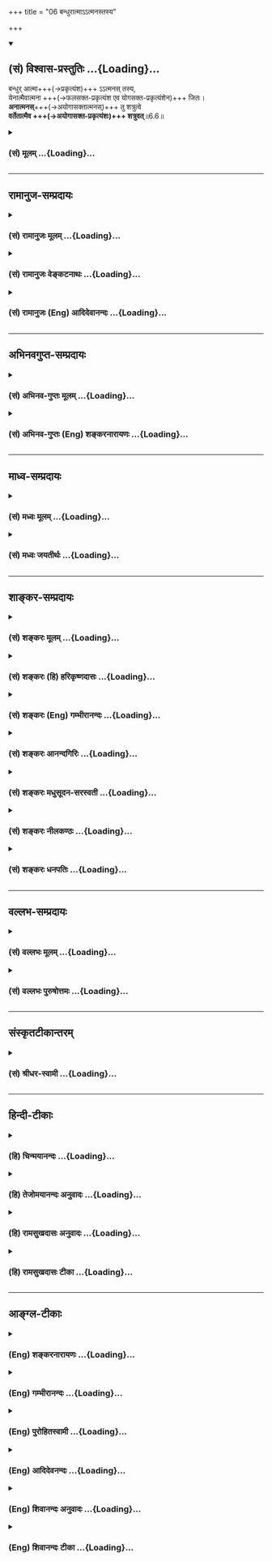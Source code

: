 +++
title = "06 बन्धुरात्माऽऽत्मनस्तस्य"

+++
<div class="js_include" newlevelforh1="2" title="(सं) विश्वास-प्रस्तुतिः" unfilled url="/mahAbhAratam/vyAsaH/shlokashaH/06-bhIShma-parva/03-bhagavad-gItA-parva/saMskRtam/vishvAsa-prastutiH/06_Atma-saMyama-yogaH_a/06_bandhurAtmA-.atma.md">
<details open><summary><h2>(सं) विश्वास-प्रस्तुतिः ...{Loading}...</h2></summary>

बन्धुर् आत्मा+++(→प्रकृत्यंश)+++ ऽऽत्मनस् तस्य,  
येनात्मैवात्मना +++(→फलसक्त-प्रकृत्यंश एव योगसक्त-प्रकृत्यंशेन)+++ जितः।  
**अनात्मनस्**+++(→अयोगासक्तात्मनस्)+++ तु शत्रुत्वे  
**वर्तेतात्मैव +++(→अयोगासक्त-प्रकृत्यंशः)+++ शत्रुवत्**॥6.6॥
</details>
</div>
<div class="js_include collapsed" newlevelforh1="3" title="(सं) मूलम्" unfilled url="/mahAbhAratam/vyAsaH/shlokashaH/06-bhIShma-parva/03-bhagavad-gItA-parva/saMskRtam/mUlam/06_Atma-saMyama-yogaH_a/06_bandhurAtmA-.atma.md">
<details><summary><h3>(सं) मूलम् ...{Loading}...</h3></summary>

बन्धुरात्माऽऽत्मनस्तस्य येनात्मैवात्मना जितः।  
अनात्मनस्तु शत्रुत्वे वर्तेतात्मैव शत्रुवत्।।6.6।।
</details>
</div>


_________________
## रामानुज-सम्प्रदायः
<div class="js_include collapsed" newlevelforh1="3" title="(सं) रामानुजः मूलम्" unfilled url="/mahAbhAratam/vyAsaH/shlokashaH/06-bhIShma-parva/03-bhagavad-gItA-parva/saMskRtam/rAmAnujaH/mUlam/06_Atma-saMyama-yogaH_a/06_bandhurAtmA-.atma.md">
<details><summary><h3>(सं) रामानुजः मूलम् ...{Loading}...</h3></summary>

।।6.6।।**येन** पुरुषेण स्वेन एव स्वमनो विषयेभ्यो जितं तन्मनः **तस्य
बन्धुः अनात्मनः** अजितमनसः स्वकीयम् एव मनः स्वस्य **शत्रुवत् शत्रुत्वे
वर्तेत** स्वनिःश्रेयसविपरीते वर्तेत इत्यर्थः। यथोक्तं भगवता पराशरेण अपि
मन एव मनुष्याणां कारणं बन्धमोक्षयोः। बन्धाय विषयासङ्गि मुक्त्यै
निर्विषयं मनः। (वि॰ पु॰ 6।7।28) इति। योगारम्भयोग्यावस्था उच्यते

</details>
</div>
<div class="js_include collapsed" newlevelforh1="3" title="(सं) रामानुजः वेङ्कटनाथः" unfilled url="/mahAbhAratam/vyAsaH/shlokashaH/06-bhIShma-parva/03-bhagavad-gItA-parva/saMskRtam/rAmAnujaH/venkaTanAthaH/06_Atma-saMyama-yogaH_a/06_bandhurAtmA-.atma.md">
<details><summary><h3>(सं) रामानुजः वेङ्कटनाथः ...{Loading}...</h3></summary>

  
  
।।6.6।। एकस्यैवैकं प्रति बन्धुत्वं रिपुत्वं च व्याहतम् इति शङ्का परिह्रियते - बन्धुरात्मेति श्लोकेन। 

**स्वेनैवेति** स्वात्मनेत्यर्थः।  
मनसो विजयो नाम - विषयेभ्यो व्यावर्तनम् इत्य् अभिप्रायेणोक्तं - **विषयेभ्यो विजितम्** इति।  
बन्धुत्वोपपादनं हि मनसो विजयेनोक्तम्।  

शत्रुत्वोपपादनम् अपि हि तद्-अभावेनेत्य् अभिप्रायेणोक्तं - 
**अनात्मनोऽजितमनस** इति।  
**आत्मैव** इत्य् एवकाराभिप्रेतम् आह - **स्वकीयम् एव मन** इति। 

स्व-शेष-भूतम् एव हि विरोधि सञ्जातम् इति भावः।  
शत्रुशब्दयोः पुनरुक्ति-भ्रम-व्युदासायान्वयम् आह - **शत्रुवच् छत्रुत्वे** वर्तेतेति।  
सम्प्रतिपन्नो बाह्य-शत्रुर् इह दृष्टान्तितः।  
शत्रुकृत्यम् इह शत्रुत्वं विवक्षितम् इत्याह - **स्व-निश्श्रेयस-विपरीत** इति।  

नन्व् अत्रात्मनेत्यादीनां मनोविषयत्वं कथम् कार्य-करण-सङ्घात-विषयत्वं हि परैः (शं.) उक्तम् - ऐकरूप्येण सर्वेषाम् आत्म-शब्दानां स्वात्मविषयत्वं किं न स्यात्, कथं च मनसो जयादिः विषय-व्यावर्तनादिरूपः इति शङ्कायां कर्मकर्त्रादि-भेद-व्यपदेशौचित्यात् पूर्वोत्तरानुसन्धानाच् च सिद्धम् एवार्थं संवादेन द्रढयति **यथोक्तम्** इति।  
  

</details>
</div>
<div class="js_include collapsed" newlevelforh1="3" title="(सं) रामानुजः (Eng) आदिदेवानन्दः" unfilled url="/mahAbhAratam/vyAsaH/shlokashaH/06-bhIShma-parva/03-bhagavad-gItA-parva/saMskRtam/rAmAnujaH/english/AdidevAnandaH/06_Atma-saMyama-yogaH_a/06_bandhurAtmA-.atma.md">
<details><summary><h3>(सं) रामानुजः (Eng) आदिदेवानन्दः ...{Loading}...</h3></summary>

6.6 A person whose mind is conered by himself in relation to sense-objects, has that mind as his friend. In the case of one whose mind is not conered in this way, his own mind, like an enemy, remains hostile. The meaning is that it acts, against his attainment of supreme beatitude. It has been stated by Bhagavan Parasara also: 'The mind of man is the cause both of his bondage and his release. Its addiction to sense objects is the cause of his bondage; its separation from sense objects is the means of one's release' (V. P., 6.7.28). The proper condition for the beginning of Yoga is now taught:

</details>
</div>


_________________
## अभिनवगुप्त-सम्प्रदायः
<div class="js_include collapsed" newlevelforh1="3" title="(सं) अभिनव-गुप्तः मूलम्" unfilled url="/mahAbhAratam/vyAsaH/shlokashaH/06-bhIShma-parva/03-bhagavad-gItA-parva/saMskRtam/abhinava-guptaH/mUlam/06_Atma-saMyama-yogaH_a/06_bandhurAtmA-.atma.md">
<details><summary><h3>(सं) अभिनव-गुप्तः मूलम् ...{Loading}...</h3></summary>

।।6.5 6.6।। अस्यां च बुद्धौ अवश्यमेवावधेयमित्याह उद्धरेदिति। बन्धुरिति।
अत्र च नान्य उपायः अपि तु आत्मैव मन एवेत्यर्थः। जितं हि मनो मित्रं
घोरतरसंसारोद्धरणं करोति अजितं तु तीव्रनिरयपातनात् शत्रुत्वं कुरुते।

</details>
</div>
<div class="js_include collapsed" newlevelforh1="3" title="(सं) अभिनव-गुप्तः (Eng) शङ्करनारायणः" unfilled url="/mahAbhAratam/vyAsaH/shlokashaH/06-bhIShma-parva/03-bhagavad-gItA-parva/saMskRtam/abhinava-guptaH/english/shankaranArAyaNaH/06_Atma-saMyama-yogaH_a/06_bandhurAtmA-.atma.md">
<details><summary><h3>(सं) अभिनव-गुप्तः (Eng) शङ्करनारायणः ...{Loading}...</h3></summary>

6.5-6 Uddharet etc. Bandhuh etc. In this \[path\] there is no other
means excepting the self i.e. nothing but one's mind. Indeed the subdued
mind is a friend and it lifts up \[the Self\] from the highly dreadful
cycle of birth and death. But the unsubdued one does the act of enmity
as it throws \[the Self\] down in the horrible hell. The characteristic
mark of the subdued-minded man is this :

</details>
</div>


_________________
## माध्व-सम्प्रदायः
<div class="js_include collapsed" newlevelforh1="3" title="(सं) मध्वः मूलम्" unfilled url="/mahAbhAratam/vyAsaH/shlokashaH/06-bhIShma-parva/03-bhagavad-gItA-parva/saMskRtam/madhvaH/mUlam/06_Atma-saMyama-yogaH_a/06_bandhurAtmA-.atma.md">
<details><summary><h3>(सं) मध्वः मूलम् ...{Loading}...</h3></summary>

।।6.6।। कस्य बन्धुरात्मा इत्याह बन्धुरात्मेति। आत्मा मनः आत्मनो जीवस्य।
आत्मना मनसा आत्मानं जीवम्। आत्मैव मनः आत्मना बुद्ध्या जीवेनैव वा। स हि
बुद्ध्या विजयति। उक्तं च मनः परं कारणमामनन्तिमन एव मनुष्याणां कारणं
बन्धमोक्षयोः मैत्रा.4।3।11। ब्र.बिं.2उद्धरेन्मनसा जीवं न जीवमवसादयेत्।
जीवस्य बन्धुः शत्रुश्च मन एव न संशयः। जीवेन बुद्ध्या हि यदा मनो जितं तदा
बन्धुः शत्रुरन्यत्र चास्य। ततो जयेद्बुद्धिबलो नरस्तद्देवे च भक्त्या
मधुकैटभारौं। इत्यादि ब्रह्मवैवर्ते। अनात्मनोऽजितात्मनः पुरुषस्य
अजितमनस्कस्य सदपि मनोऽनुपकारीत्यनात्मा। सन्नपि भृत्यो न यस्य भृत्यपदे
वर्तते स ह्यभृत्यः तस्यात्मन एव शत्रुवच्छत्रुत्वे वर्तते।

</details>
</div>
<div class="js_include collapsed" newlevelforh1="3" title="(सं) मध्वः जयतीर्थः" unfilled url="/mahAbhAratam/vyAsaH/shlokashaH/06-bhIShma-parva/03-bhagavad-gItA-parva/saMskRtam/madhvaH/jayatIrthaH/06_Atma-saMyama-yogaH_a/06_bandhurAtmA-.atma.md">
<details><summary><h3>(सं) मध्वः जयतीर्थः ...{Loading}...</h3></summary>

।।6.6।। आत्मैव हि 6।5 इत्युक्तमेव उत्तरश्लोके किमिति कथ्यते इति
मन्दाशङ्कानिरासार्थमाह **कस्ये**ति। किंविशेषणश्चेत्यपि ग्राह्यम्। तस्यैव
तमेव प्रति बन्धुत्वं रिपुत्वं च विरुद्धम् तद्विशेषणभेदेन व्यवस्थाप्यम्।
तथा च किंविशेषणस्यात्मनः किंविशेषणो वाऽऽत्मा बन्धू रिपुश्च इत्यर्थ इति
पृच्छायामिति शेषः। आत्मा आत्मनः इति पदद्वयम्।
आत्मशब्दस्यानेकार्थत्वाद्व्याचष्टे **आत्मे**ति। नन्वाद्यश्लोके स्वपर्याय
एवात्मशब्दः प्रकृतः तदुपपादकद्वितीये कथमन्योऽर्थः इत्यत आह **आत्मने**ति।
अनयैव रीत्याऽऽद्यश्लोकोत्तरार्धगतात्मशब्दव्याख्यानं
द्रष्टव्यम्। येनात्मैवात्मना जितः इत्यत्रात्मशब्दौ व्याचष्टे
**आत्मैवे**ति। एवशब्दोपादानं व्याख्येयविवेकार्थम्। जीवेनैव इत्यवधारणं
प्राधान्यज्ञापनार्थम्। यदाऽऽत्मशब्दो जीवे तदा कर्तरि तृतीया यदा बुद्धौ
तदा करण इति ज्ञापयन्नुपपादयति **स ही**ति। विजयति विजयते मन इति
शेषः। स्वेनैव रा.भा. इत्यादिव्याख्याननिरासार्थमुक्तेऽर्थे प्रमाणान्याह
**उक्तं चे**ति। अनात्मन इति नञ्समासो बहुव्रीहिर्वा स्यात्। नाद्यः आत्मन
आत्मान्यत्वानुपपत्तेः आत्मान्तरादन्यत्वस्य च प्रकृतेऽनुपयोगात्। न
द्वितीयः आत्मशब्दस्य जीववाचित्वे वा मनोवाचित्वे वा संसारिणि
तदभावस्यासम्भवादित्यत आह **अनात्मन** इति। बहुव्रीहिपरिग्रहसूचनाय
पुरुषस्येत्यन्यपदार्थो दर्शितः। अनात्मशब्दार्थं दर्शयितुमाह **अजिते**ति।
नन्वविद्यमान आत्मा यस्यासावनात्मा तत्कथमुच्यतेऽजितात्मन इति तत्राह
**सदपी**ति। विद्यमानमपि मनोऽजितमनुपकारीति।
अविद्यमानसादृश्यादविद्यमानतामुपचर्य अजितात्मा अनात्मोक्त इत्यर्थः।
गौणप्रयोगे किं प्रयोजनं इति चेत् न रूढोपचारे प्रयोजनानपेक्षणात् इति
भावेनाह **सन्नपी**ति। भृत्यपदे सेवादौ। पदानां व्यवहितत्वादनात्मन
इत्यर्धं व्याचष्टे **तस्ये**ति। तस्याजितमनस्कस्य बन्धुरेवेत्येवार्थः।
शत्रुवत्प्रसिद्धशत्रुरिव शत्रुत्वेऽपकारित्वे।

</details>
</div>


_________________
## शाङ्कर-सम्प्रदायः
<div class="js_include collapsed" newlevelforh1="3" title="(सं) शङ्करः मूलम्" unfilled url="/mahAbhAratam/vyAsaH/shlokashaH/06-bhIShma-parva/03-bhagavad-gItA-parva/saMskRtam/shankaraH/mUlam/06_Atma-saMyama-yogaH_a/06_bandhurAtmA-.atma.md">
<details><summary><h3>(सं) शङ्करः मूलम् ...{Loading}...</h3></summary>

।।6.6।। **बन्धुः आत्मा आत्मनः तस्य** तस्य आत्मनः स आत्मा बन्धुः **येन
आत्मना आत्मैव जितः** आत्मा कार्यकरणसंघातो येन वशीकृतः जितेन्द्रिय
इत्यर्थः। **अनात्मनस्तु** अजितात्मनस्तु **शत्रुत्वे** शत्रुभावे **वर्तेत
आत्मैव शत्रुवत्** यथा अनात्मा शत्रुः आत्मनः अपकारी तथा आत्मा आत्मन
अपकारे वर्तेत इत्यर्थः।।

</details>
</div>
<div class="js_include collapsed" newlevelforh1="3" title="(सं) शङ्करः (हि) हरिकृष्णदासः" unfilled url="/mahAbhAratam/vyAsaH/shlokashaH/06-bhIShma-parva/03-bhagavad-gItA-parva/saMskRtam/shankaraH/hindI/harikRShNadAsaH/06_Atma-saMyama-yogaH_a/06_bandhurAtmA-.atma.md">
<details><summary><h3>(सं) शङ्करः (हि) हरिकृष्णदासः ...{Loading}...</h3></summary>

।।6.6।। आप ही अपना मित्र है और आप ही अपना शत्रु है यह बात कही गयी उसमें
किन लक्षणोंवाला पुरुष तो ( आप ही ) अपना मित्र होता है और कौन ( आप ही )
अपना शत्रु होता है सो कहा जाता है उस जीवात्माका तो वही आप मित्र है कि
जिसने स्वयमेव कार्यकरणके समुदाय शरीररूप आत्माको अपने वशमें कर लिया हो
अर्थात् जो जितेन्द्रिय हो। जिसने ( कार्यकरणके संघात ) शरीररूप आत्माको
अपने वशमें नहीं किया उसका वह आपही शत्रुकी भाँति शत्रुभावमें बर्तता है।
अर्थात् जैसे दूसरा शत्रु अपना अनिष्ट करनेवाला होता है वैसे ही वह आप ही
अपना अनिष्ट करनेमें लगा रहता है।

</details>
</div>
<div class="js_include collapsed" newlevelforh1="3" title="(सं) शङ्करः (Eng) गम्भीरानन्दः" unfilled url="/mahAbhAratam/vyAsaH/shlokashaH/06-bhIShma-parva/03-bhagavad-gItA-parva/saMskRtam/shankaraH/english/gambhIrAnandaH/06_Atma-saMyama-yogaH_a/06_bandhurAtmA-.atma.md">
<details><summary><h3>(सं) शङ्करः (Eng) गम्भीरानन्दः ...{Loading}...</h3></summary>

6.6 Tasya, of him; yena, by whom; jitah, has been conered, subdued; his
eva atma, very self, the aggregate of body and organs; that atma, self;
is bandhuh, the friend; atmanah, of his self. The idea is that he is a
coneror of his senses. Tu, but; anatmanah, for one who has not conered
his self, who has no self-control; atma eva, his self itself; varteta,
acts; satruvat, like an enemy; satrutve, inimically, with the attitude
of an enemy. As an enemy, who is different from oneself, does harm to
oneself, similarly one's self behaves like an enemy to oneself. This is
the meaning. \[If the body and organs are under control, they are
helpful in concentrating one's mind on the Self; but, if they are not
under control, they oppose this concentration.\]

</details>
</div>
<div class="js_include collapsed" newlevelforh1="3" title="(सं) शङ्करः आनन्दगिरिः" unfilled url="/mahAbhAratam/vyAsaH/shlokashaH/06-bhIShma-parva/03-bhagavad-gItA-parva/saMskRtam/shankaraH/AnandagiriH/06_Atma-saMyama-yogaH_a/06_bandhurAtmA-.atma.md">
<details><summary><h3>(सं) शङ्करः आनन्दगिरिः ...{Loading}...</h3></summary>

।।6.6।। उक्तमनूद्य प्रश्नपूर्वकं श्लोकान्तरमवतारयति **आत्मैवेत्यादिना।**
एकस्यैवात्मनो मिथो विरुद्धं बन्धुत्वं रिपुत्वं च
लक्षणभेदमन्तरेणायुक्तमिति चोदिते वशीकृतसंघातस्यात्मानं प्रति
बन्धुत्वमितरस्य शत्रुत्वमित्यविरोधं दर्शयति **बन्धुरित्यादिना।**
वशीकृतसंघातस्य विक्षेपाभावादात्मनि समाधानसंभवादुपपन्नमात्मानं प्रति
बन्धुत्वमिति साधयति **तस्येति।** अवशीकृतसंघातस्य
पुनर्विक्षेपोपपत्तेरात्मनि समाधानायोगादात्मानं प्रति शत्रुभावे
प्रसिद्धशत्रुवदात्मैव शत्रुत्वेन वर्तेतेत्युत्तरार्धं व्याकरोति
**अनात्मन इति।** दृष्टान्तं व्याचष्टे
**यथेति। उक्तदृष्टान्तवशादवशीकृतसंघातः स्वस्य हितानाचरणादात्मानं प्रति
शत्रुरेवेति दार्ष्टान्तिकमाह** तथेति।

</details>
</div>
<div class="js_include collapsed" newlevelforh1="3" title="(सं) शङ्करः मधुसूदन-सरस्वती" unfilled url="/mahAbhAratam/vyAsaH/shlokashaH/06-bhIShma-parva/03-bhagavad-gItA-parva/saMskRtam/shankaraH/madhusUdana-sarasvatI/06_Atma-saMyama-yogaH_a/06_bandhurAtmA-.atma.md">
<details><summary><h3>(सं) शङ्करः मधुसूदन-सरस्वती ...{Loading}...</h3></summary>

।।6.6।। इदानीं किंलक्षण आत्मात्मनो बन्धुः किंलक्षणो वात्मनो
रिपुरित्युच्यते आत्मा कार्यकरणसंघातो येन जितः स्ववशीकृतः आत्मनैव
विवेकयुक्तेन मनसैव नतु शस्त्रादिना तस्यात्मा स्वरूपमात्मनो
बन्धुरुच्छृङ्खलस्वप्रवृत्त्यभावेन स्वहितकरणात् अनात्मनस्तु अजितात्मन
इत्येतत्। शत्रुत्वे शत्रुभावे वर्तेतात्मैव शत्रुवत्
बाह्यशत्रुरिवोच्छृङ्खलप्रवृत्त्या स्वस्य स्वेनानिष्टाचरणात्।

</details>
</div>
<div class="js_include collapsed" newlevelforh1="3" title="(सं) शङ्करः नीलकण्ठः" unfilled url="/mahAbhAratam/vyAsaH/shlokashaH/06-bhIShma-parva/03-bhagavad-gItA-parva/saMskRtam/shankaraH/nIlakaNThaH/06_Atma-saMyama-yogaH_a/06_bandhurAtmA-.atma.md">
<details><summary><h3>(सं) शङ्करः नीलकण्ठः ...{Loading}...</h3></summary>

।।6.6।। आत्मना मनः आत्मना मनसा अनात्मनः अजितचेतसः आत्मा मन एव शत्रुः।

</details>
</div>
<div class="js_include collapsed" newlevelforh1="3" title="(सं) शङ्करः धनपतिः" unfilled url="/mahAbhAratam/vyAsaH/shlokashaH/06-bhIShma-parva/03-bhagavad-gItA-parva/saMskRtam/shankaraH/dhanapatiH/06_Atma-saMyama-yogaH_a/06_bandhurAtmA-.atma.md">
<details><summary><h3>(सं) शङ्करः धनपतिः ...{Loading}...</h3></summary>

।।6.6।। उभयत्रैवकारं प्रत्युञ्जनस्यायमाशयः यत्रापि देवदत्तस्य यज्ञदत्तो
बन्धुरुच्यते यत्र वा चैत्रस्य मैत्रो वैरीत्युच्यते तत्रापि
चैतन्यस्योपधीयमानस्य स्वतोऽपरिणामित्वान्न बन्धुतारिते। उपाधेः
परमन्तःकरणस्यैव रागाख्ये परिणामे बन्धुता द्वेषाख्ये तस्मिन् अरितेति
नान्यत्रैतौ धर्मौ संभवत इति बन्धुत्वं रिपुत्वं चान्तःकरणस्य स्पष्टयति
**बन्धुरिति।** तस्यात्मनो जीवस्यात्मान्तःकरणं बन्धुर्भवति येन नियन्त्रा
जीवेनान्तःकरणेनैव पूर्वोक्तसहायसहकृतेनात्मा शरीराख्यः सेन्द्रियो जितः
स्वाधीनः संपादितः तस्यान्तःकरणं बन्धुरित्यर्थः। कदा पुनरन्तःकरणं
रिपुस्तत्राह अनात्मनः पूर्वमात्मशब्देनोक्तस्य देहस्य यदा शत्रुत्वं
वशत्वाभावस्तदात्मान्तःकरणमेव शत्रुवद्वर्तत इति ज्ञेयमित्यर्थ
इतीतरकल्पितं तत्पुनः पुनरात्मशब्दप्रयोगस्वारस्यान्निरसनीयम्। अन्यथा
आत्मशब्दस्य मुख्यामुख्यवृत्त्या बह्वर्थकत्वादन्यदपि किंचित्कल्पयितुं
शक्यम्। तथाहि आत्मनेश्वरेणात्मानं जीवमुद्धरेत्। नात्मानमवसादयेत्। यत
आत्मा ईश्वर एक जीवस्य बन्धुः स एव चैतस्य रिपुरित्यर्थः। ईश्वरस्यैव
बन्धुत्वं रिपुत्वं च स्फुटयति। तस्य जीवस्यात्मेश्वरो बन्धुरुद्धारकः।
येनात्मना भक्तियुक्तेन मनसा आत्मेश्वरो जितः वशीकृतः।
अनात्मनस्त्ववशीकृतपरमेश्वरस्य त्वीश्वर एव शत्रुवत् शत्रुत्वेन वर्तेत।
यद्वा आत्मना पुण्यलब्धेन मनुष्यदेहेनात्मानमुद्धरेत्। यतः आत्मैव देह
एवात्मनो बन्धुः सएव जीवस्य रिपुः। देहस्य बन्धुत्वं रिपुत्वं च स्फुटयति।
तस्यात्मनः आत्मा देहो बन्धुः येनात्मना विवेकयुक्तेन मनसा आत्मा देहो
जितः। अनात्मनस्तु अजितदेहस्य तु शत्रुवत्। शत्रुत्वं देहएव वर्तत
इत्यर्थः। अथवा आत्मना अखण्डाकारबुद्धिरुपेणात्मानमहंकारमुत् ऊर्ध्वं नयेत्
देहात् प्रच्याव्य ब्रह्मण्यहंब्रह्मास्मीति योजयेत्।
नात्मानमहंकारमवसादयेत् परिच्छिन्ने देहे तदभिमानेन पीडयेत्। यत
आत्मैवाहंकारएव ब्रह्मणि नियोजितो बन्धुरात्मनो जीवस्य ब्रह्माभेदसंपादनेन
बन्धनिवर्तकत्वात्। सएव परिच्छिन्ने देहे पीडितः
शत्रुर्जन्ममरणाद्यनर्थनिचयसंपादकत्वात्। अहंकारस्यैव बन्धुत्वं निपुत्वं च
विशदयति। तस्यात्मन आत्मा अहंकाररुपो बन्धुर्येनाहंकार एव
आत्मनोक्तबुद्धिरुपेण जितः वशीकृत्य ब्रह्माकारतां नीतः।
अनात्मनस्त्ववशीकृताहंकारस्य तु शत्रुवच्छत्रुत्वे वर्तत इत्यर्थः।
सर्वथाप्यनासक्तेन संसारनिवृत्तिः संपाद्येत्यलं विस्तरेण।
तस्मात्प्रकृतानुसारिभाष्योक्तव्याख्यानमेव शरणीकरणीयमिति दिक्।

</details>
</div>


_________________
## वल्लभ-सम्प्रदायः
<div class="js_include collapsed" newlevelforh1="3" title="(सं) वल्लभः मूलम्" unfilled url="/mahAbhAratam/vyAsaH/shlokashaH/06-bhIShma-parva/03-bhagavad-gItA-parva/saMskRtam/vallabhaH/mUlam/06_Atma-saMyama-yogaH_a/06_bandhurAtmA-.atma.md">
<details><summary><h3>(सं) वल्लभः मूलम् ...{Loading}...</h3></summary>

।।6.6।। किम्भूतस्यैवात्मा बन्धुरात्मा रिपुश्च इत्यपेक्षायामाह बन्धुरिति।
आत्मा कार्यकरणसङ्घाताभिमानिरूपः। आत्मना विविक्तधिया।

</details>
</div>
<div class="js_include collapsed" newlevelforh1="3" title="(सं) वल्लभः पुरुषोत्तमः" unfilled url="/mahAbhAratam/vyAsaH/shlokashaH/06-bhIShma-parva/03-bhagavad-gItA-parva/saMskRtam/vallabhaH/puruShottamaH/06_Atma-saMyama-yogaH_a/06_bandhurAtmA-.atma.md">
<details><summary><h3>(सं) वल्लभः पुरुषोत्तमः ...{Loading}...</h3></summary>

  
  
।।6.6।। ननु कथं स एव बन्धुः? कथं वा स एव शत्रुः?  
अत आह बन्धुरिति। 

**येन आत्मना** भाव-स्वरूपेण **आत्मा जितः** वशीकृतः - अधिकरणादि-देह-कृतिभ्यो भावरूपे स्थापित इत्यर्थः।  
**तस्य आत्मन आत्मैव बन्धुर्** - हितकृद् भवतीत्य् अर्थः।  
स्वस्य दास्यार्थे प्रकटितस्य  
तद्-उचित-करणैक-भाव-प्रयुक्त-सन्तोषेण **बन्धुस्**  
तद्-भाव-स्वरूप एव स्वाधिदैविक-स्व-रूपेण भवतीति भावः।  

**तु** पुनः।  
**अनात्मनो** भाव-स्वरूप-रहितस्य +**आत्मैव** शत्रुवत् **शत्रुत्वे** तद्-भाव-प्रतिबन्धके वर्तेत। 

तथा चायम् अर्थः भाव-रहित-केवल-कर्मासक्त-स्वदास्यार्थ-प्रकटित-प्रयोजन-रहित-स्वस्य  
स्वरूपानर्थक्य-कृतिरोषेणाधिदैविक आत्मा अत्र कर्मसु सेवादिषु तद्-आवेश-प्रतिबन्धको भवेत्।  
  

</details>
</div>


_________________
## संस्कृतटीकान्तरम्
<div class="js_include collapsed" newlevelforh1="3" title="(सं) श्रीधर-स्वामी" unfilled url="/mahAbhAratam/vyAsaH/shlokashaH/06-bhIShma-parva/03-bhagavad-gItA-parva/saMskRtam/shrIdhara-svAmI/06_Atma-saMyama-yogaH_a/06_bandhurAtmA-.atma.md">
<details><summary><h3>(सं) श्रीधर-स्वामी ...{Loading}...</h3></summary>

।।6.6।। कथंभूतस्यात्मैव बन्धुः कथंभूतस्य चात्मैव रिपुरित्यपेक्षायामाह
**बन्धुरिति।** येनात्मनैवात्मा कार्यकारणसंघातरूपो जितो वशीकृतस्तस्य
तथाभूतस्यात्मन आत्मैव बन्धुः। अनात्मनोऽजितात्मनस्त्वात्मैवात्मनः
शत्रुत्वे शत्रुवदपकारकारित्वे वर्तेत।

</details>
</div>


_________________
## हिन्दी-टीकाः
<div class="js_include collapsed" newlevelforh1="3" title="(हि) चिन्मयानन्दः" unfilled url="/mahAbhAratam/vyAsaH/shlokashaH/06-bhIShma-parva/03-bhagavad-gItA-parva/hindI/chinmayAnandaH/06_Atma-saMyama-yogaH_a/06_bandhurAtmA-.atma.md">
<details><summary><h3>(हि) चिन्मयानन्दः ...{Loading}...</h3></summary>

।।6.6।। जिस मात्रा में जीव शरीर मन और बुद्धि से तादात्म्य को त्यागता है
उस मात्रा में वह आत्मा के दिव्य प्रभाव से प्रभावित होता है। तब आत्मा
उसका मित्र कहलाता है। वही मन जब बहिर्मुखी होकर विषयों मे आसक्त होता है
तब मानों आत्मा उसका शत्रु होता है। निष्कर्ष यह निकला कि चैतन्य आत्मा समान
रूप से विद्यमान रहता है परन्तु मन की अन्तर्मुखी अथवा बहिर्मुखी
प्रवृत्तियों की दृष्टि से वह मनुष्य का मित्र अथवा शत्रु कहलाता है। और
यदि आत्मा शब्द का अर्थ मन करें तो अर्थ होगा कि संयमित मन मनुष्य का मित्र
है और स्वेच्छाचारी उसका शत्रु । यह श्लोक पूर्व श्लोक के अर्थ को अधिक
स्पष्ट करता है। योगरूढ़ मनुष्य के पूर्णत्व की स्थिति को अगले श्लोक में
बताया गया है

</details>
</div>
<div class="js_include collapsed" newlevelforh1="3" title="(हि) तेजोमयानन्दः अनुवादः" unfilled url="/mahAbhAratam/vyAsaH/shlokashaH/06-bhIShma-parva/03-bhagavad-gItA-parva/hindI/tejomayAnandaH/anuvAdaH/06_Atma-saMyama-yogaH_a/06_bandhurAtmA-.atma.md">
<details><summary><h3>(हि) तेजोमयानन्दः अनुवादः ...{Loading}...</h3></summary>

।।6.6।। जिसने आत्मा (इंद्रियों,आदि) को आत्मा के द्वारा जीत लिया है, उस
पुरुष का आत्मा उसका मित्र होता है, परन्तु अजितेन्द्रिय के लिए आत्मा
शत्रु के समान स्थित होता है।।

</details>
</div>
<div class="js_include collapsed" newlevelforh1="3" title="(हि) रामसुखदासः अनुवादः" unfilled url="/mahAbhAratam/vyAsaH/shlokashaH/06-bhIShma-parva/03-bhagavad-gItA-parva/hindI/rAmasukhadAsaH/anuvAdaH/06_Atma-saMyama-yogaH_a/06_bandhurAtmA-.atma.md">
<details><summary><h3>(हि) रामसुखदासः अनुवादः ...{Loading}...</h3></summary>

।।6.6।। जिसने अपने-आपसे अपने-आपको जीत लिया है, उसके लिये आप ही अपना
बन्धु है और जिसने अपने-आपको नहीं जीता है, ऐसे अनात्माका आत्मा ही
शत्रुतामें शत्रुकी तरह बर्ताव करता है।

</details>
</div>
<div class="js_include collapsed" newlevelforh1="3" title="(हि) रामसुखदासः टीका" unfilled url="/mahAbhAratam/vyAsaH/shlokashaH/06-bhIShma-parva/03-bhagavad-gItA-parva/hindI/rAmasukhadAsaH/TIkA/06_Atma-saMyama-yogaH_a/06_bandhurAtmA-.atma.md">
<details><summary><h3>(हि) रामसुखदासः टीका ...{Loading}...</h3></summary>

।।6.6।।***व्याख्या--*'बन्धुरात्मात्मनस्तस्य येनात्मैवात्मना
जितः'--**अपनेमें अपने सिवाय दूसरेकी सत्ता है ही नहीं। अतः जिसने अपनेमें
अपने सिवाय दूसरे-(शरीर, इन्द्रियाँ, मन, बुद्धि आदि-) की किञ्चिन्मात्र भी
आवश्यकता नहीं रखी है अर्थात् असत् पदार्थोंके आश्रयका सर्वथा त्याग करके
जो अपने सम स्वरूपमें स्थित हो गया ,है उसने अपने-आपको जीत लिया है।  
  
वह अपने-आपमें स्थित हो गया--इसकी क्या पहचान है; उसका अन्तःकरण समतामें
स्थित हो जायगा; क्योंकि ब्रह्म निर्दोष और सम है। उस ब्रह्मकी निर्दोषता
और समता उसके अन्तःकरणपर आ जाती है। इससे पता लग जाता है कि वह ब्रह्ममें
स्थित है (गीता 5। 19)। तात्पर्य यह निकला कि ब्रह्ममें स्थित होनेसे ही
उसने अपने द्वारा अपने-आपपर विजय प्राप्त कर ली है। वास्तवमें ब्रह्ममें
स्थिति तो नित्य-निरन्तर थी ही, केवल मन, बुद्धि आदिको अपना माननेसे ही उस
स्थितिका अनुभव नहीं हो रहा था। संसारमें दूसरोंकी सहायताके बिना कोई भी
किसीपर विजय प्राप्त नहीं कर सकता और दूसरोंकी सहायता लेना ही स्वयंको
पराजित करना है। इस दृष्टिसे स्वयं पहले पराजित होकर ही दूसरोंपर विजय
प्राप्त करता है। जैसे, कोई अस्त्र-शस्त्रोंसे दूसरेको पराजित करता है, तो
वह दूसरोंको पराजित करनेमें अपने लिये अस्त्र-शस्त्रोंकी आवश्यकता मानता
है; अतः स्वयं अस्त्र-शस्त्रोंसे पराजित ही हुआ। कोई शास्त्रके द्वारा,
बुद्धिके द्वारा शास्त्रार्थ करके दूसरोंपर विजय प्राप्त करता है, तो वह
स्वयं पहले शास्त्र और बुद्धिसे पराजित होता ही है और होना ही पड़ेगा।
तात्पर्य यह निकला कि जो किसी भी साधनसे जिस किसीपर भी विजय करता है, वह
अपने-आपको ही पराजित करता है। स्वयं पराजित हुए बिना दूसरोंपर कभी कोई विजय
कर ही नहीं सकता--यह नियम है। अतः जो अपने लिये दूसरोंकी किञ्चिन्मात्र भी
आवश्यकता नहीं समझता, वही अपने-आपसे अपने-आपपर विजय प्राप्त करता है और वही
स्वयं अपना बन्धु है।

</details>
</div>


_________________
## आङ्ग्ल-टीकाः
<div class="js_include collapsed" newlevelforh1="3" title="(Eng) शङ्करनारायणः" unfilled url="/mahAbhAratam/vyAsaH/shlokashaH/06-bhIShma-parva/03-bhagavad-gItA-parva/english/shankaranArAyaNaH/06_Atma-saMyama-yogaH_a/06_bandhurAtmA-.atma.md">
<details><summary><h3>(Eng) शङ्करनारायणः ...{Loading}...</h3></summary>

6.6. The self is the friend of that Self by Which the self has been verily subdued; but \[in the case of\] a person with an unsubdued self,
the self alone would abide in enmity like an enemy.

</details>
</div>
<div class="js_include collapsed" newlevelforh1="3" title="(Eng) गम्भीरानन्दः" unfilled url="/mahAbhAratam/vyAsaH/shlokashaH/06-bhIShma-parva/03-bhagavad-gItA-parva/english/gambhIrAnandaH/06_Atma-saMyama-yogaH_a/06_bandhurAtmA-.atma.md">
<details><summary><h3>(Eng) गम्भीरानन्दः ...{Loading}...</h3></summary>

6.6 Of him, by whom has been conered his very self by the self, his self is the friend of his self. But, for one who has not conered his self,
his self itself acts inimically like an enemy.

</details>
</div>
<div class="js_include collapsed" newlevelforh1="3" title="(Eng) पुरोहितस्वामी" unfilled url="/mahAbhAratam/vyAsaH/shlokashaH/06-bhIShma-parva/03-bhagavad-gItA-parva/english/purohitasvAmI/06_Atma-saMyama-yogaH_a/06_bandhurAtmA-.atma.md">
<details><summary><h3>(Eng) पुरोहितस्वामी ...{Loading}...</h3></summary>

6.6 To him who has conquered his lower nature by Its help, the Self is a friend, but to him who has not done so, It is an enemy.

</details>
</div>
<div class="js_include collapsed" newlevelforh1="3" title="(Eng) आदिदेवनन्दः" unfilled url="/mahAbhAratam/vyAsaH/shlokashaH/06-bhIShma-parva/03-bhagavad-gItA-parva/english/AdidevanandaH/06_Atma-saMyama-yogaH_a/06_bandhurAtmA-.atma.md">
<details><summary><h3>(Eng) आदिदेवनन्दः ...{Loading}...</h3></summary>

6.6 The mind is the friend of him by whom the mind has been conered. But for him whose mind is not conered, the mind, like an enemy, remains hostile.

</details>
</div>
<div class="js_include collapsed" newlevelforh1="3" title="(Eng) शिवानन्दः अनुवादः" unfilled url="/mahAbhAratam/vyAsaH/shlokashaH/06-bhIShma-parva/03-bhagavad-gItA-parva/english/shivAnandaH/anuvAdaH/06_Atma-saMyama-yogaH_a/06_bandhurAtmA-.atma.md">
<details><summary><h3>(Eng) शिवानन्दः अनुवादः ...{Loading}...</h3></summary>

6.6 The Self is the friend of the self of him by whom the self has been conered by the Self, but to the unconered self, this Self stands in the position of an enemy, like an (external) foe.

</details>
</div>
<div class="js_include collapsed" newlevelforh1="3" title="(Eng) शिवानन्दः टीका" unfilled url="/mahAbhAratam/vyAsaH/shlokashaH/06-bhIShma-parva/03-bhagavad-gItA-parva/english/shivAnandaH/TIkA/06_Atma-saMyama-yogaH_a/06_bandhurAtmA-.atma.md">
<details><summary><h3>(Eng) शिवानन्दः टीका ...{Loading}...</h3></summary>

6.6 बन्धुः friend; आत्मा the Self; आत्मनः of the self; तस्य his; येन by whom; आत्मा the self; एव even; आत्मना by the Self; जितः is conered;
अनात्मनः of unconered self; तु but; शत्रुत्वे in the place of an enemy;
वर्तेत would remain; आत्मा the Self; एव even; शत्रुवत् like an enemy.Commentary Coner the lower mind through the higher mind. The lower mind is your enemy. The higher mind is your friend. If you make friendship with the higher mind you can subdue the lower mind ite easily. The lower mind is filled with Rajas and Tamas (passion and darkness). The higher mind is filled with Sattva or purity.The Self is the friend of one who is selfcontrolled; and who has subjugated the lower mind and the senses. But the Self is an enemy of one who has no selfrestraint; and who has not subdued the lower mind and the senses.
Just as an external enemy does harm to him; so also his own (lower) self
(mind) does harm to him. The lower mind injures him severely. The highest Self or Atman is the primary Self. Mind also is self. This is the secondary self.

</details>
</div>
